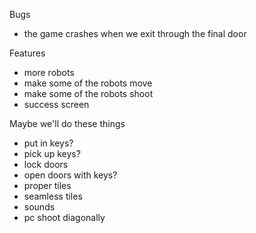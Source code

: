Bugs
* the game crashes when we exit through the final door

Features
* more robots
* make some of the robots move
* make some of the robots shoot
* success screen


Maybe we'll do these things

* put in keys?
* pick up keys?
* lock doors
* open doors with keys?
* proper tiles
* seamless tiles
* sounds
* pc shoot diagonally



